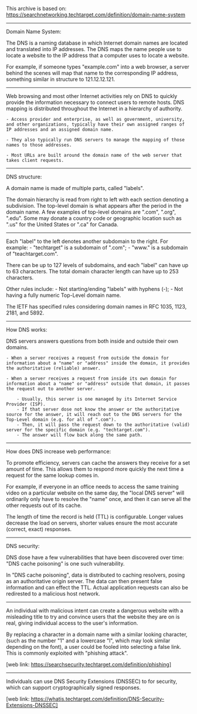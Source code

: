 This archive is based on: https://searchnetworking.techtarget.com/definition/domain-name-system

--------
Domain Name System:

The DNS is a naming database in which Internet domain names are located and translated into IP addresses. The DNS maps the name people use to locate a website to the IP address that a computer uses to locate a website.

For example, if someone types "example.com" into a web browser, a server behind the scenes will map that name to the corresponding IP address, something similar in structure to 121.12.12.121.

----
Web browsing and most other Internet activities rely on DNS to quickly provide the information necessary to connect users to remote hosts. DNS mapping is distributed throughout the Internet in a hierarchy of authority.

    - Access provider and enterprise, as well as government, university, and other organizations, typically have their own assigned ranges of IP addresses and an assigned domain name.

    - They also typically run DNS servers to manage the mapping of those names to those addresses.

    - Most URLs are built around the domain name of the web server that takes client requests.


--------
DNS structure:

A domain name is made of multiple parts, called "labels".

The domain hierarchy is read from right to left with each section denoting a subdivision. The top-level domain is what appears after the period in the domain name. A few examples of top-level domains are ".com", ".org", ".edu". Some may donate a country code or geographic location such as ".us" for the United States or ".ca" for Canada.

----
Each "label" to the left denotes another subdomain to the right. For example:
    - "techtarget" is a subdomain of ".com";
    - "www." is a subdomain of "teachtarget.com".

There can be up to 127 levels of subdomains, and each "label" can have up to 63 characters. The total domain character length can have up to 253 characters.

Other rules include:
    - Not starting/ending "labels" with hyphens (-);
    - Not having a fully numeric Top-Level domain name.

The IETF has specified rules considering domain names in RFC 1035, 1123, 2181, and 5892.


--------
How DNS works:

DNS servers answers questions from both inside and outside their own domains.

    - When a server receives a request from outside the domain for information about a "name" or "address" inside the domain, it provides the authoritative (reliable) answer.

    - When a server receives a request from inside its own domain for information about a "name" or "address" outside that domain, it passes the request out to another server.

        - Usually, this server is one managed by its Internet Service Provider (ISP).
        - If that server dose not know the answer or the authoritative source for the answer, it will reach out to the DNS servers for the Top-Level domain (e.g. for all of ".com").
        - Then, it will pass the request down to the authoritative (valid) server for the specific domain (e.g. "techtarget.com").
        - The answer will flow back along the same path.


--------
How does DNS increase web performance:

To promote efficiency, servers can cache the answers they receive for a set amount of time. This allows them to respond more quickly the next time a request for the same lookup comes in.

For example, if everyone in an office needs to access the same training video on a particular website on the same day, the "local DNS server" will ordinarily only have to resolve the "name" once, and then it can serve all the other requests out of its cache.

The length of time the record is held (TTL) is configurable. Longer values decrease the load on servers, shorter values ensure the most accurate (correct, exact) responses.


--------
DNS security:

DNS dose have a few vulnerabilities that have been discovered over time:
    "DNS cache poisoning" is one such vulnerability.

In "DNS cache poisoning", data is distributed to caching resolvers, posing as an authoritative origin server. The data can then present false information and can effect the TTL. Actual application requests can also be redirested to a malicious host network.

----
An individual with malicious intent can create a dangerous website with a misleading title to try and convince users that the website they are on is real, giving individual access to the user's information.

By replacing a character in a domain name with a similar looking character, (such as the number "1" and a lowercase "l", which may look similar depending on the font), a user could be fooled into selecting a false link. This is commonly exploited with "phishing attack".

[web link: https://searchsecurity.techtarget.com/definition/phishing]

----
Individuals can use DNS Security Extensions (DNSSEC) to for security, which can support cryptographically signed responses.

[web link: https://whatis.techtarget.com/definition/DNS-Security-Extensions-DNSSEC]


<EOF>
